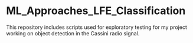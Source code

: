 # ML_Approaches_LFE_Classification

This repository includes scripts used for exploratory testing for my project working on object detection in the Cassini radio signal.
